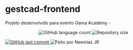 # gestcad-frontend
Projeto desenvolvido para evento Gama Academy - 

<p align="center">
  <img alt="GitHub language count" src="https://img.shields.io/github/languages/count/neemiasjr/gestcad-frontend?color=%2304D361">

  <img alt="Repository size" src="https://img.shields.io/github/repo-size/neemiasjr/gestcad-frontend">
</p>
<a href="https://github.com/neemiasjr/gestcad-frontend/commits/master">
    <img alt="GitHub last commit" src="https://img.shields.io/github/last-commit/neemiasjr/gestcad-frontend">
 </a>
<img alt="Feito por Neemias JR" src="https://img.shields.io/badge/feito%20por-NeemiasJR-%237519C1">
